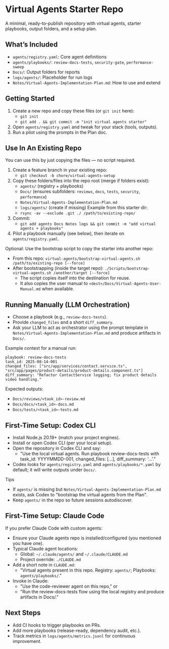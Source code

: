 # Virtual Agents Starter Repo

A minimal, ready-to-publish repository with virtual agents, starter playbooks, output folders, and a setup plan.

## What’s Included
- `agents/registry.yaml`: Core agent definitions
- `agents/playbooks/`: `review-docs-tests`, `security-gate`, `performance-sweep`
- `Docs/`: Output folders for reports
- `logs/agents/`: Placeholder for run logs
- `Notes/Virtual-Agents-Implementation-Plan.md`: How to use and extend

## Getting Started
1) Create a new repo and copy these files (or `git init` here):
   - `git init`
   - `git add . && git commit -m "init virtual agents starter"`
2) Open `agents/registry.yaml` and tweak for your stack (tools, outputs).
3) Run a pilot using the prompts in the Plan doc.

## Use In An Existing Repo
You can use this by just copying the files — no script required.
1) Create a feature branch in your existing repo:
   - `git checkout -b chore/virtual-agents-setup`
2) Copy these folders/files into the repo root (merge if folders exist):
   - `agents/` (registry + playbooks)
   - `Docs/` (ensures subfolders: `reviews`, `docs`, `tests`, `security`, `performance`)
   - `Notes/Virtual-Agents-Implementation-Plan.md`
   - `logs/agents/` (create if missing)
   Example from this starter dir:
   - `rsync -av --exclude .git ./ /path/to/existing-repo/`
3) Commit:
   - `git add agents Docs Notes logs && git commit -m "add virtual agents + playbooks"`
4) Pilot a playbook manually (see below), then iterate on `agents/registry.yaml`.

Optional: Use the bootstrap script to copy the starter into another repo:
- From this repo: `virtual-agents/bootstrap-virtual-agents.sh /path/to/existing-repo [--force]`
- After bootstrapping (inside the target repo): `./Scripts/bootstrap-virtual-agents.sh /another/target [--force]`
  - The script copies itself into the destination for reuse.
  - It also copies the user manual to `<dest>/Docs/Virtual-Agents-User-Manual.md` when available.

## Running Manually (LLM Orchestration)
- Choose a playbook (e.g., `review-docs-tests`).
- Provide `changed_files` and a short `diff_summary`.
- Ask your LLM to act as orchestrator using the prompt template in `Notes/Virtual-Agents-Implementation-Plan.md` and produce artifacts in `Docs/`.

Example context for a manual run:
```
playbook: review-docs-tests
task_id: 2025-08-14-001
changed_files: ["src/app/services/contact.service.ts", "src/app/pages/product-details/product-details.component.ts"]
diff_summary: "Refactor ContactService logging; fix product details video handling."
```

Expected outputs:
- `Docs/reviews/<task_id>-review.md`
- `Docs/docs/<task_id>-docs.md`
- `Docs/tests/<task_id>-tests.md`

## First-Time Setup: Codex CLI
- Install Node.js 20.19+ (match your project engines).
- Install or open Codex CLI (per your local setup).
- Open the repository in Codex CLI and say:
  - "Use the local virtual agents. Run playbook review-docs-tests with task_id: YYYYMMDD-001, changed_files: [...], diff_summary: '...'."
- Codex looks for `agents/registry.yaml` and `agents/playbooks/*.yaml` by default; it will write outputs under `Docs/`.

Tips
- If `agents/` is missing but `Notes/Virtual-Agents-Implementation-Plan.md` exists, ask Codex to "bootstrap the virtual agents from the Plan".
- Keep `agents/` in the repo so future sessions autodiscover.

## First-Time Setup: Claude Code
If you prefer Claude Code with custom agents:
- Ensure your Claude agents repo is installed/configured (you mentioned you have one).
- Typical Claude agent locations:
  - Global: `~/.claude/agents/` and `~/.claude/CLAUDE.md`
  - Project override: `./CLAUDE.md`
- Add a short note in `CLAUDE.md`:
  - "Virtual agents present in this repo. Registry: `agents/`; Playbooks: `agents/playbooks/`."
- Invoke in Claude:
  - "Use the code-reviewer agent on this repo," or
  - "Run the review-docs-tests flow using the local registry and produce artifacts in Docs/."

## Next Steps
- Add CI hooks to trigger playbooks on PRs.
- Add more playbooks (release-ready, dependency audit, etc.).
- Track metrics in `logs/agents/metrics.jsonl` for continuous improvement.
